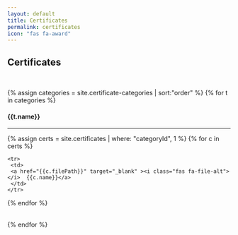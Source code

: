 ```yaml
---
layout: default
title: Certificates
permalink: certificates
icon: "fas fa-award"
---
```

## Certificates
<br />

{% assign categories = site.certificate-categories | sort:"order" %}
{% for t in categories %}
  <h4>{{t.name}}</h4>
  <hr />

  <table class="table table-striped">
  {% assign certs = site.certificates | where: "categoryId", 1 %}
  {% for c in certs %}

    <tr>
     <td>
     <a href="{{c.filePath}}" target="_blank" ><i class="fas fa-file-alt"></i>  {{c.name}}</a>
     </td>
    </tr>

  {% endfor %}
  </table>
{% endfor %}
